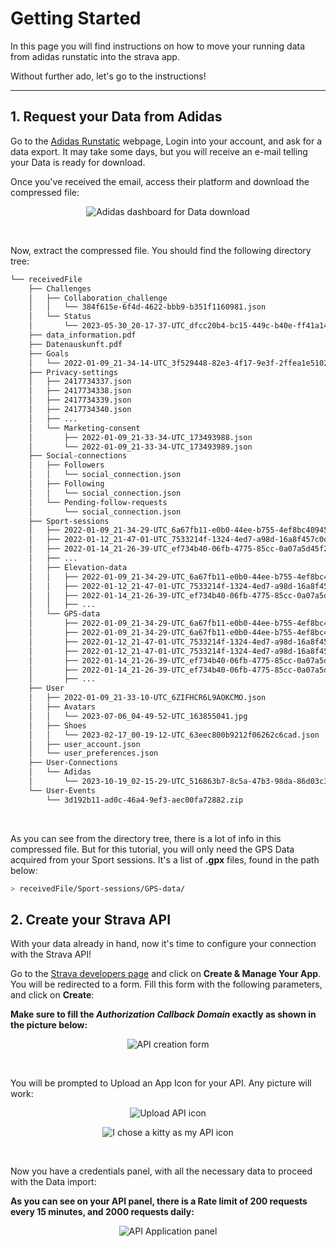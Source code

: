 # Getting Started

In this page you will find instructions on how to move your running data from adidas runstatic into the strava app.

Without further ado, let's go to the instructions!

---

## 1. Request your Data from Adidas

Go to the [Adidas Runstatic](https://www.runtastic.com/) webpage, Login into your account, and ask for a data export. It may take some days, but you will receive an e-mail telling your Data is ready for download.

Once you've received the email, access their platform and download the compressed file:

<p align="center">
<img src="https://i.imgur.com/BgDP4sP.png" alt="Adidas dashboard for Data download" title="Adidas dashboard for Data download" />
</p>

<br/>

Now, extract the compressed file. You should find the following directory tree:

```bash
└── receivedFile
    ├── Challenges
    │   ├── Collaboration_challenge
    │   │   └── 384f615e-6f4d-4622-bbb9-b351f1160981.json
    │   └── Status
    │       └── 2023-05-30_20-17-37-UTC_dfcc20b4-bc15-449c-b40e-ff41a14b7e3c.json
    ├── data_information.pdf
    ├── Datenauskunft.pdf
    ├── Goals
    │   └── 2022-01-09_21-34-14-UTC_3f529448-82e3-4f17-9e3f-2ffea1e51024.json
    ├── Privacy-settings
    │   ├── 2417734337.json
    │   ├── 2417734338.json
    │   ├── 2417734339.json
    │   ├── 2417734340.json
    │   ├── ...
    │   └── Marketing-consent
    │       ├── 2022-01-09_21-33-34-UTC_173493988.json
    │       └── 2022-01-09_21-33-34-UTC_173493989.json
    ├── Social-connections
    │   ├── Followers
    │   │   └── social_connection.json
    │   ├── Following
    │   │   └── social_connection.json
    │   └── Pending-follow-requests
    │       └── social_connection.json
    ├── Sport-sessions
    │   ├── 2022-01-09_21-34-29-UTC_6a67fb11-e0b0-44ee-b755-4ef8bc409455.json
    │   ├── 2022-01-12_21-47-01-UTC_7533214f-1324-4ed7-a98d-16a8f457c0d6.json
    │   ├── 2022-01-14_21-26-39-UTC_ef734b40-06fb-4775-85cc-0a07a5d45f28.json
    │   ├── ...
    │   ├── Elevation-data
    │   │   ├── 2022-01-09_21-34-29-UTC_6a67fb11-e0b0-44ee-b755-4ef8bc409455.json
    │   │   ├── 2022-01-12_21-47-01-UTC_7533214f-1324-4ed7-a98d-16a8f457c0d6.json
    │   │   ├── 2022-01-14_21-26-39-UTC_ef734b40-06fb-4775-85cc-0a07a5d45f28.json
    │   │   ├── ...
    │   └── GPS-data
    │       ├── 2022-01-09_21-34-29-UTC_6a67fb11-e0b0-44ee-b755-4ef8bc409455.gpx
    │       ├── 2022-01-09_21-34-29-UTC_6a67fb11-e0b0-44ee-b755-4ef8bc409455.json
    │       ├── 2022-01-12_21-47-01-UTC_7533214f-1324-4ed7-a98d-16a8f457c0d6.gpx
    │       ├── 2022-01-12_21-47-01-UTC_7533214f-1324-4ed7-a98d-16a8f457c0d6.json
    │       ├── 2022-01-14_21-26-39-UTC_ef734b40-06fb-4775-85cc-0a07a5d45f28.gpx
    │       ├── 2022-01-14_21-26-39-UTC_ef734b40-06fb-4775-85cc-0a07a5d45f28.json
    │       ├── ...
    ├── User
    │   ├── 2022-01-09_21-33-10-UTC_6ZIFHCR6L9AOKCMO.json
    │   ├── Avatars
    │   │   └── 2023-07-06_04-49-52-UTC_163855041.jpg
    │   ├── Shoes
    │   │   └── 2023-02-17_00-19-12-UTC_63eec800b9212f06262c6cad.json
    │   ├── user_account.json
    │   └── user_preferences.json
    ├── User-Connections
    │   └── Adidas
    │       └── 2023-10-19_02-15-29-UTC_516863b7-8c5a-47b3-98da-86d03c35c406.json
    └── User-Events
        └── 3d192b11-ad0c-46a4-9ef3-aec00fa72882.zip

```

<br/>

As you can see from the directory tree, there is a lot of info in this compressed file. But for this tutorial, you will only need the GPS Data acquired from your Sport sessions. It's a list of **.gpx** files, found in the path below:

```bash
> receivedFile/Sport-sessions/GPS-data/
```

## 2. Create your Strava API

With your data already in hand, now it's time to configure your connection with the Strava API!

Go to the [Strava developers page](https://developers.strava.com/) and click on **Create & Manage Your App**. You will be redirected to a form. Fill this form with the following parameters, and click on **Create**:

**Make sure to fill the _Authorization Callback Domain_ exactly as shown in the picture below:**

<p align="center">
<img src="https://i.imgur.com/NVUshST.png" alt="API creation form" title="API creation form" />
</p>

<br/>

You will be prompted to Upload an App Icon for your API. Any picture will work:

<p align="center">
<img src="https://i.imgur.com/Daj3xZO.png" alt="Upload API icon" title="Upload API icon" />
</p>

<p align="center">
<img src="https://i.imgur.com/eyxzIo0.png" alt="I chose a kitty as my API icon" title="I chose a kitty as my API icon" />
</p>

<br/>

Now you have a credentials panel, with all the necessary data to proceed with the Data import:

**As you can see on your API panel, there is a Rate limit of 200 requests every 15 minutes, and 2000 requests daily:**

<p align="center">
<img src="https://i.imgur.com/xxULDbB.png" alt="API Application panel" title="API Application panel" />
</p>

